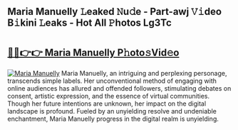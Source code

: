 ## Maria Manuelly 𝙻eaked 𝙽u𝚍e - Part-awj 𝚅𝚒deo B𝚒kini 𝙻eaks - Hot All 𝙿hotos Lg3Tc

# <h2><a href="http://ld1a5t3.urlbe.top/?page=Maria+Manuelly">🔗🔗👉👉 Maria Manuelly P𝚑oto𝚜Vid𝚎o</a></h2>

[![Maria Manuelly](https://i.imgur.com/eBuTRDB.gif)](http://ld1a5t3.urlbe.top/?page=Maria+Manuelly)
Maria Manuelly, an intriguing and perplexing personage, transcends simple labels. Her unconventional method of engaging with online audiences has allured and offended followers, stimulating debates on consent, artistic expression, and the essence of virtual communities. Though her future intentions are unknown, her impact on the digital landscape is profound. Fueled by an unyielding resolve and undeniable enchantment, Maria Manuelly progress in the digital realm is unyielding.
